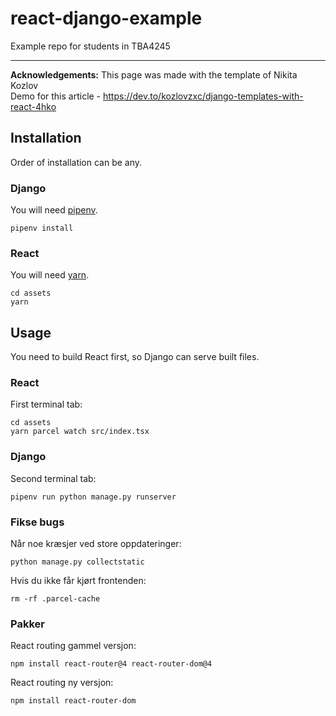 # react-django-example

Example repo for students in TBA4245

---

**Acknowledgements:** This page was made with the template of Nikita Kozlov  
Demo for this article - https://dev.to/kozlovzxc/django-templates-with-react-4hko

## Installation

Order of installation can be any.

### Django

You will need [pipenv](https://pipenv.pypa.io/en/latest/).

```shell
pipenv install
```

### React

You will need [yarn](https://yarnpkg.com/).

```shell
cd assets
yarn
```

## Usage

You need to build React first, so Django can serve built files.

### React

First terminal tab:

```shell
cd assets
yarn parcel watch src/index.tsx
```

### Django

Second terminal tab:

```shell
pipenv run python manage.py runserver
```

### Fikse bugs

Når noe kræsjer ved store oppdateringer:

```shell
python manage.py collectstatic
```

Hvis du ikke får kjørt frontenden:

```shell
rm -rf .parcel-cache
```

### Pakker

React routing gammel versjon:

```shell
npm install react-router@4 react-router-dom@4
```

React routing ny versjon:

```shell
npm install react-router-dom
```
